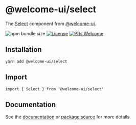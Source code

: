 # @welcome-ui/select

The [Select](https://welcome-ui.com/components/select) component from [@welcome-ui](https://welcome-ui.com).

![npm bundle size](https://img.shields.io/bundlephobia/minzip/@welcome-ui/select) [![License](https://img.shields.io/npm/l/welcome-ui.svg)](https://github.com/WTTJ/welcome-ui/blob/master/LICENSE) [![PRs Welcome](https://img.shields.io/badge/PRs-welcome-mediumspringgreen.svg)](ttps://github.com/WTTJ/welcome-ui/blob/master/CONTRIBUTING.mdx)

## Installation

    yarn add @welcome-ui/select

## Import

    import { Select } from '@welcome-ui/select'

## Documentation

See the [documentation](https://welcome-ui.com/components/select) or [package source](https://github.com/WTTJ/welcome-ui/tree/master/packages/Select) for more details.
